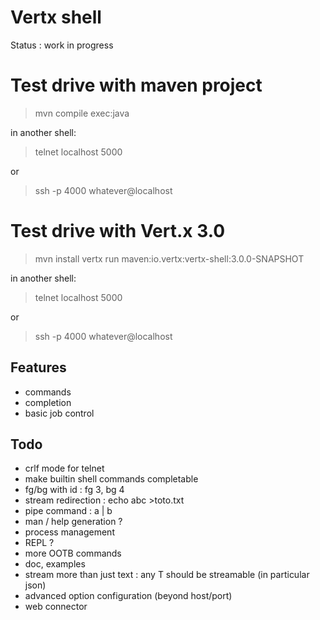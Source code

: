 # Vertx shell

Status : work in progress

# Test drive with maven project

> mvn compile exec:java

in another shell:

> telnet localhost 5000

or

> ssh -p 4000 whatever@localhost


# Test drive with Vert.x 3.0

> mvn install
> vertx run maven:io.vertx:vertx-shell:3.0.0-SNAPSHOT

in another shell:

> telnet localhost 5000

or

> ssh -p 4000 whatever@localhost

## Features

- commands
- completion
- basic job control

## Todo

- crlf mode for telnet
- make builtin shell commands completable
- fg/bg with id : fg 3, bg 4
- stream redirection : echo abc >toto.txt
- pipe command : a | b
- man / help generation ?
- process management
- REPL ?
- more OOTB commands
- doc, examples
- stream more than just text : any T should be streamable (in particular json)
- advanced option configuration (beyond host/port)
- web connector
